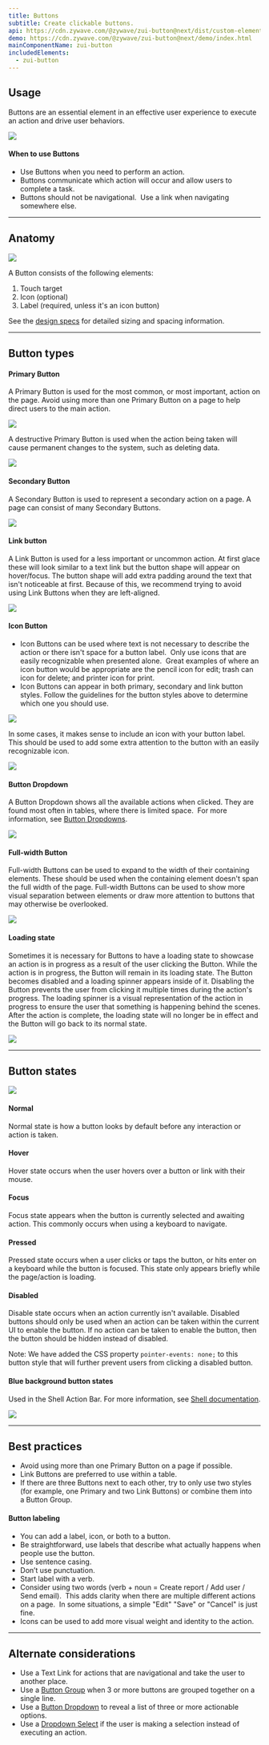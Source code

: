 ```yaml
---
title: Buttons
subtitle: Create clickable buttons.
api: https://cdn.zywave.com/@zywave/zui-button@next/dist/custom-elements.json
demo: https://cdn.zywave.com/@zywave/zui-button@next/demo/index.html
mainComponentName: zui-button
includedElements:
  - zui-button
---
```

## Usage

Buttons are an essential element in an effective user experience to execute an action and drive user behaviors. 

![](/images/button-docs-usage.png)

#### When to use Buttons

* Use Buttons when you need to perform an action.
* Buttons communicate which action will occur and allow users to complete a task.   
* Buttons should not be navigational.  Use a link when navigating somewhere else.

- - -

## Anatomy

![](/images/button-docs-anatomy.png)

A Button consists of the following elements:

1. Touch target
2. Icon (optional)
3. Label (required, unless it's an icon button)

See the [design specs](https://xd.adobe.com/view/d4670059-5de0-416c-b731-d180acd93a00-8134/) for detailed sizing and spacing information. 

- - -

## Button types

#### Primary Button

A Primary Button is used for the most common, or most important, action on the page. Avoid using more than one Primary Button on a page to help direct users to the main action. 

![](/images/button-docs-primarybutton.png)

A destructive Primary Button is used when the action being taken will cause permanent changes to the system, such as deleting data.

![](/images/button-docs-destructiveprimary.png)

#### Secondary Button

A Secondary Button is used to represent a secondary action on a page. A page can consist of many Secondary Buttons.

![](/images/button-docs-secondarybutton.png)

#### Link button

A Link Button is used for a less important or uncommon action. At first glace these will look similar to a text link but the button shape will appear on hover/focus. The button shape will add extra padding around the text that isn't noticeable at first. Because of this, we recommend trying to avoid using Link Buttons when they are left-aligned.

![](/images/button-docs-linkbutton.png)

#### Icon Button

* Icon Buttons can be used where text is not necessary to describe the action or there isn't space for a button label.  Only use icons that are easily recognizable when presented alone.  Great examples of where an icon button would be appropriate are the pencil icon for edit; trash can icon for delete; and printer icon for print.
* Icon Buttons can appear in both primary, secondary and link button styles. Follow the guidelines for the button styles above to determine which one you should use.

![](/images/button-docs-iconbutton.png)

In some cases, it makes sense to include an icon with your button label. This should be used to add some extra attention to the button with an easily recognizable icon.

![](/images/button-docs-button-icon.png)

#### Button Dropdown

A Button Dropdown shows all the available actions when clicked. They are found most often in tables, where there is limited space.  For more information, see [Button Dropdowns](https://booster.zywave.dev/design-system/components/button-dropdowns/?tab=usage). 

![](/images/button-docs-overflowicon.png)

#### **Full-width Button**

Full-width Buttons can be used to expand to the width of their containing elements. These should be used when the containing element doesn't span the full width of the page. Full-width Buttons can be used to show more visual separation between elements or draw more attention to buttons that may otherwise be overlooked. 

![](/images/button-docs-block-level-button.png)

#### **Loading state**

Sometimes it is necessary for Buttons to have a loading state to showcase an action is in progress as a result of the user clicking the Button. While the action is in progress, the Button will remain in its loading state. The Button becomes disabled and a loading spinner appears inside of it. Disabling the Button prevents the user from clicking it multiple times during the action's progress. The loading spinner is a visual representation of the action in progress to ensure the user that something is happening behind the scenes. After the action is complete, the loading state will no longer be in effect and the Button will go back to its normal state.

![](/images/button-docs-loadingstate.png)

- - -

## Button states

![](/images/button-docs-states.png)

#### **Normal**

Normal state is how a button looks by default before any interaction or action is taken.

#### **Hover**

Hover state occurs when the user hovers over a button or link with their mouse.

#### **Focus**

Focus state appears when the button is currently selected and awaiting action. This commonly occurs when using a keyboard to navigate.

#### **Pressed**

Pressed state occurs when a user clicks or taps the button, or hits enter on a keyboard while the button is focused. This state only appears briefly while the page/action is loading.

#### **Disabled**

Disable state occurs when an action currently isn't available. Disabled buttons should only be used when an action can be taken within the current UI to enable the button. If no action can be taken to enable the button, then the button should be hidden instead of disabled.

Note: We have added the CSS property `pointer-events: none;` to this button style that will further prevent users from clicking a disabled button.

#### Blue background button states

Used in the Shell Action Bar. For more information, see [Shell documentation](https://booster.zywave.dev/design-system/components/shell/?tab=usage).

![](/images/button-docs-states-bluebg.png)

- - -

## Best practices

* Avoid using more than one Primary Button on a page if possible.
* Link Buttons are preferred to use within a table.
* If there are three Buttons next to each other, try to only use two styles (for example, one Primary and two Link Buttons) or combine them into a Button Group.

#### Button labeling

* You can add a label, icon, or both to a button.
* Be straightforward, use labels that describe what actually happens when people use the button. 
* Use sentence casing. 
* Don’t use punctuation.
* Start label with a verb.
* Consider using two words (verb + noun = Create report / Add user / Send email).  This adds clarity when there are multiple different actions on a page.  In some situations, a simple "Edit" "Save" or "Cancel" is just fine.
* Icons can be used to add more visual weight and identity to the action.

- - -

## Alternate considerations

* Use a Text Link for actions that are navigational and take the user to another place. 
* Use a [Button Group](https://booster.zywave.dev/design-system/components/button-groups/?tab=usage) when 3 or more buttons are grouped together on a single line.
* Use a [Button Dropdown](https://booster.zywave.dev/design-system/components/button-dropdowns/?tab=usage) to reveal a list of three or more actionable options.
* Use a [Dropdown Select](https://booster.zywave.dev/design-system/components/dropdown-selects/?tab=usage) if the user is making a selection instead of executing an action.